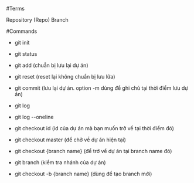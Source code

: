 #Terms

Repository (Repo)
Branch

#Commands

- git init

- git status

- git add (chuẫn bị lưu lại dự án)

- git reset (reset lại không chuẩn bị lưu lữa)

- git commit (lưu lại dự án. option -m dùng để ghi chú tại thời điểm lưu dự án)

- git log

- git log --oneline

- git checkout id (id của dự án mà bạn muốn trở về tại thời điểm đó)

- git checkout master (để chở về dự án hiện tại)

- git checkout {branch name} (để trở về dự án tại branch name đó)

- git branch (kiểm tra nhánh của dự án)

- git checkout -b {branch name} (dùng để tạo branch mới)